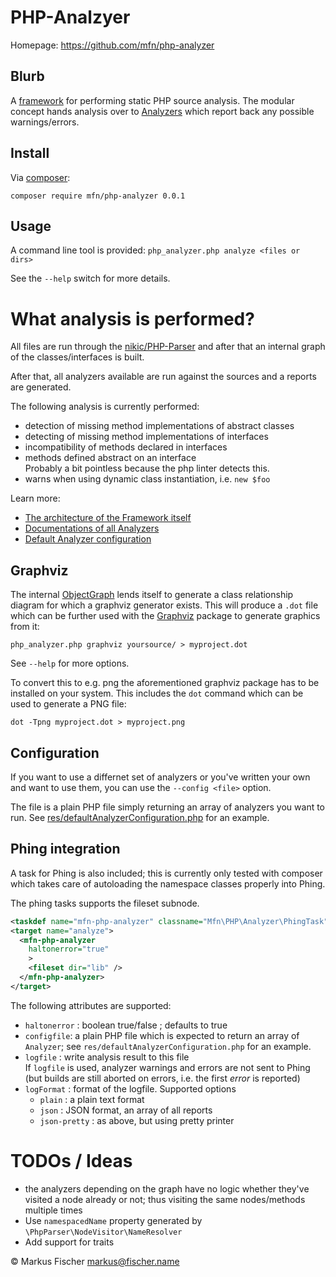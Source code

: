 # PHP-Analzyer

Homepage: https://github.com/mfn/php-analyzer

## Blurb

A [framework](doc/framework.md) for performing static PHP source analysis.
The modular concept hands analysis over to [Analyzers](doc/analyzers.md) which
report back any possible warnings/errors.

## Install
Via [composer](https://getcomposer.org):
```
composer require mfn/php-analyzer 0.0.1
```

## Usage

A command line tool is provided: `php_analyzer.php analyze <files or dirs>`

See the `--help` switch for more details.

# What analysis is performed?

All files are run through the [nikic/PHP-Parser](https://github.com/nikic/PHP-Parser)
and after that an internal graph of the classes/interfaces is built.

After that, all analyzers available are run against the sources and a reports
are generated.

The following analysis is currently performed:
- detection of missing method implementations of abstract classes
- detecting of missing method implementations of interfaces
- incompatibility of methods declared in interfaces
- methods defined abstract on an interface<br>
  Probably a bit pointless because the php linter detects this.
- warns when using dynamic class instantiation, i.e. `new $foo`

Learn more:
- [The architecture of the Framework itself](doc/framework.md)
- [Documentations of all Analyzers](doc/analyzers.md)
- [Default Analyzer configuration](res/defaultAnalyzerConfiguration.php)

## Graphviz

The internal [ObjectGraph](lib/Analyzers/ObjectGraph/ObjectGraph.php) lends
itself to generate a class relationship diagram for which a graphviz generator
exists. This will produce a `.dot` file which can be further used with the
[Graphviz](http://www.graphviz.org/) package to generate graphics from it:

`php_analyzer.php graphviz yoursource/ > myproject.dot`

See `--help` for more options.

To convert this to e.g. png the aforementioned graphviz package has to be
installed on your system. This includes the `dot` command which can be used to
generate a PNG file:

`dot -Tpng myproject.dot > myproject.png`

## Configuration

If you want to use a differnet set of analyzers or you've written your own and
want to use them, you can use the `--config <file>` option.

The file is a plain PHP file simply returning an array of analyzers you want to
run. See [res/defaultAnalyzerConfiguration.php](res/defaultAnalyzerConfiguration.php)
for an example.

## Phing integration

A task for Phing is also included; this is currently only tested with composer
which takes care of autoloading the namespace classes properly into Phing.

The phing tasks supports the fileset subnode.

```XML
<taskdef name="mfn-php-analyzer" classname="Mfn\PHP\Analyzer\PhingTask"/>
<target name="analyze">
  <mfn-php-analyzer
    haltonerror="true"
    >
    <fileset dir="lib" />
  </mfn-php-analyzer>
</target>
```

The following attributes are supported:
- `haltonerror` : boolean true/false ; defaults to true
- `configfile`: a plain PHP file which is expected to return an array of
`Analyzer`; see `res/defaultAnalyzerConfiguration.php` for an example.
- `logfile` : write analysis result to this file<br>
If `logfile` is used, analyzer warnings and errors are not sent to Phing (but
builds are still aborted on errors, i.e. the first *error* is reported)
- `logFormat` : format of the logfile. Supported options
  - `plain` : a plain text format
  - `json` : JSON format, an array of all reports
  - `json-pretty` : as above, but using pretty printer

# TODOs / Ideas
- the analyzers depending on the graph have no logic whether they've visited a
  node already or not; thus visiting the same nodes/methods multiple times
- Use `namespacedName` property generated by `\PhpParser\NodeVisitor\NameResolver`
- Add support for traits

© Markus Fischer <markus@fischer.name>
